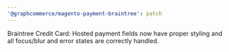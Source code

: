 ```yaml
---
'@graphcommerce/magento-payment-braintree': patch
---
```


Braintree Credit Card: Hosted payment fields now have proper styling and all focus/blur and error states are correctly handled.
